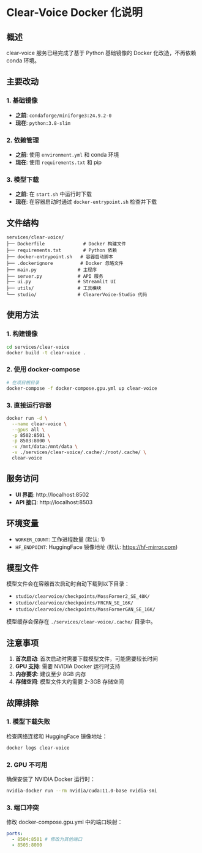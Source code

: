 # Clear-Voice Docker 化说明

## 概述

clear-voice 服务已经完成了基于 Python 基础镜像的 Docker 化改造，不再依赖 conda 环境。

## 主要改动

### 1. 基础镜像
- **之前**: `condaforge/miniforge3:24.9.2-0`
- **现在**: `python:3.8-slim`

### 2. 依赖管理
- **之前**: 使用 `environment.yml` 和 conda 环境
- **现在**: 使用 `requirements.txt` 和 pip

### 3. 模型下载
- **之前**: 在 `start.sh` 中运行时下载
- **现在**: 在容器启动时通过 `docker-entrypoint.sh` 检查并下载

## 文件结构

```
services/clear-voice/
├── Dockerfile              # Docker 构建文件
├── requirements.txt        # Python 依赖
├── docker-entrypoint.sh   # 容器启动脚本
├── .dockerignore          # Docker 忽略文件
├── main.py               # 主程序
├── server.py             # API 服务
├── ui.py                 # Streamlit UI
├── utils/                # 工具模块
└── studio/               # ClearerVoice-Studio 代码
```

## 使用方法

### 1. 构建镜像
```bash
cd services/clear-voice
docker build -t clear-voice .
```

### 2. 使用 docker-compose
```bash
# 在项目根目录
docker-compose -f docker-compose.gpu.yml up clear-voice
```

### 3. 直接运行容器
```bash
docker run -d \
  --name clear-voice \
  --gpus all \
  -p 8502:8501 \
  -p 8503:8000 \
  -v /mnt/data:/mnt/data \
  -v ./services/clear-voice/.cache/:/root/.cache/ \
  clear-voice
```

## 服务访问

- **UI 界面**: http://localhost:8502
- **API 接口**: http://localhost:8503

## 环境变量

- `WORKER_COUNT`: 工作进程数量 (默认: 1)
- `HF_ENDPOINT`: HuggingFace 镜像地址 (默认: https://hf-mirror.com)

## 模型文件

模型文件会在容器首次启动时自动下载到以下目录：
- `studio/clearvoice/checkpoints/MossFormer2_SE_48K/`
- `studio/clearvoice/checkpoints/FRCRN_SE_16K/`
- `studio/clearvoice/checkpoints/MossFormerGAN_SE_16K/`

模型缓存会保存在 `./services/clear-voice/.cache/` 目录中。

## 注意事项

1. **首次启动**: 首次启动时需要下载模型文件，可能需要较长时间
2. **GPU 支持**: 需要 NVIDIA Docker 运行时支持
3. **内存要求**: 建议至少 8GB 内存
4. **存储空间**: 模型文件大约需要 2-3GB 存储空间

## 故障排除

### 1. 模型下载失败
检查网络连接和 HuggingFace 镜像地址：
```bash
docker logs clear-voice
```

### 2. GPU 不可用
确保安装了 NVIDIA Docker 运行时：
```bash
nvidia-docker run --rm nvidia/cuda:11.0-base nvidia-smi
```

### 3. 端口冲突
修改 docker-compose.gpu.yml 中的端口映射：
```yaml
ports:
  - 8504:8501 # 修改为其他端口
  - 8505:8000
``` 